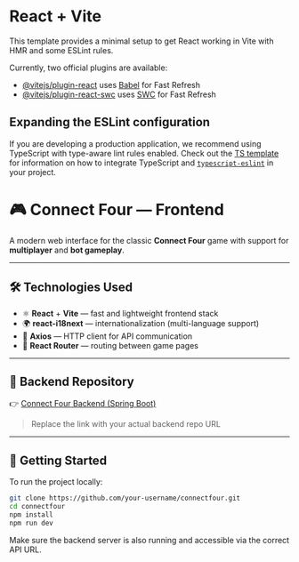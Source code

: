 # React + Vite

This template provides a minimal setup to get React working in Vite with HMR and some ESLint rules.

Currently, two official plugins are available:

- [@vitejs/plugin-react](https://github.com/vitejs/vite-plugin-react/blob/main/packages/plugin-react) uses [Babel](https://babeljs.io/) for Fast Refresh
- [@vitejs/plugin-react-swc](https://github.com/vitejs/vite-plugin-react/blob/main/packages/plugin-react-swc) uses [SWC](https://swc.rs/) for Fast Refresh

## Expanding the ESLint configuration

If you are developing a production application, we recommend using TypeScript with type-aware lint rules enabled. Check out the [TS template](https://github.com/vitejs/vite/tree/main/packages/create-vite/template-react-ts) for information on how to integrate TypeScript and [`typescript-eslint`](https://typescript-eslint.io) in your project.

# 🎮 Connect Four — Frontend

A modern web interface for the classic **Connect Four** game with support for **multiplayer** and **bot gameplay**.

---

## 🛠️ Technologies Used

- ⚛️ **React** + **Vite** — fast and lightweight frontend stack
- 🌍 **react-i18next** — internationalization (multi-language support)
- 🔄 **Axios** — HTTP client for API communication
- 🧭 **React Router** — routing between game pages

---

## 🔗 Backend Repository

👉 [Connect Four Backend (Spring Boot)](https://github.com/your-username/connectfour-backend)

> Replace the link with your actual backend repo URL

---

## 🚀 Getting Started

To run the project locally:

```bash
git clone https://github.com/your-username/connectfour.git
cd connectfour
npm install
npm run dev
```

Make sure the backend server is also running and accessible via the correct API URL.
